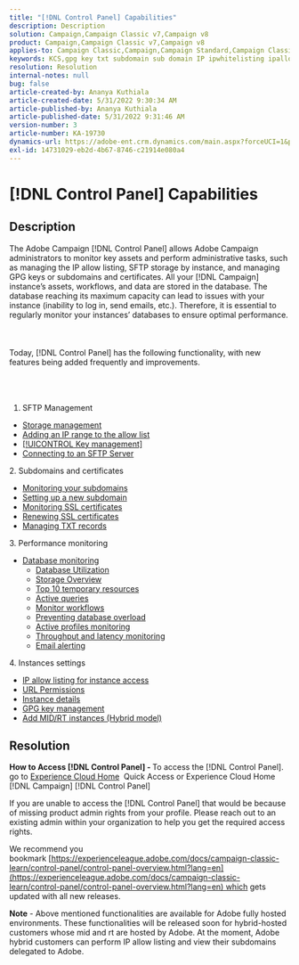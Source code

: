 ```yaml
---
title: "[!DNL Control Panel] Capabilities"
description: Description
solution: Campaign,Campaign Classic v7,Campaign v8
product: Campaign,Campaign Classic v7,Campaign v8
applies-to: Campaign Classic,Campaign,Campaign Standard,Campaign Classic v7,Campaign v8
keywords: KCS,gpg key txt subdomain sub domain IP ipwhitelisting ipallowlisting ip allow listing database workflow delegation cname csr ssl sftp txt url permission monitoring throughput
resolution: Resolution
internal-notes: null
bug: false
article-created-by: Ananya Kuthiala
article-created-date: 5/31/2022 9:30:34 AM
article-published-by: Ananya Kuthiala
article-published-date: 5/31/2022 9:31:46 AM
version-number: 3
article-number: KA-19730
dynamics-url: https://adobe-ent.crm.dynamics.com/main.aspx?forceUCI=1&pagetype=entityrecord&etn=knowledgearticle&id=6454a850-c4e0-ec11-bb3d-000d3a33df98
exl-id: 14731029-eb2d-4b67-8746-c21914e080a4
---
```

# [!DNL Control Panel] Capabilities

## Description


The Adobe Campaign [!DNL Control Panel] allows Adobe Campaign administrators to monitor key assets and perform administrative tasks, such as managing the IP allow listing, SFTP storage by instance, and managing GPG keys or subdomains and certificates. All your [!DNL Campaign] instance’s assets, workflows, and data are stored in the database. The database reaching its maximum capacity can lead to issues with your instance (inability to log in, send emails, etc.). Therefore, it is essential to regularly monitor your instances’ databases to ensure optimal performance.
<br><br> <br><br>
Today, [!DNL Control Panel] has the following functionality, with new features being added frequently and improvements.
<br><br> <br><br>
1. SFTP Management

- [Storage management](https://experienceleague.adobe.com/docs/control-panel/using/sftp-management/sftp-storage-management.html?lang=en)
- [Adding an IP range to the allow list](https://experienceleague.adobe.com/docs/control-panel/using/sftp-management/ip-range-allow-listing.html?lang=en)
- [[!UICONTROL Key management]](https://experienceleague.adobe.com/docs/control-panel/using/sftp-management/key-management.html?lang=en)
- [Connecting to an SFTP Server](https://experienceleague.adobe.com/docs/control-panel/using/sftp-management/logging-into-sftp-server.html?lang=en)




&#x200B;2. Subdomains and certificates

- [Monitoring your subdomains](https://experienceleague.adobe.com/docs/control-panel/using/subdomains-and-certificates/monitoring-subdomains.html?lang=en)
- [Setting up a new subdomain](https://experienceleague.adobe.com/docs/control-panel/using/subdomains-and-certificates/setting-up-new-subdomain.html?lang=en)
- [Monitoring SSL certificates](https://experienceleague.adobe.com/docs/control-panel/using/subdomains-and-certificates/monitoring-ssl-certificates.html?lang=en)
- [Renewing SSL certificates](https://experienceleague.adobe.com/docs/control-panel/using/subdomains-and-certificates/renewing-subdomain-certificate.html?lang=en)
- [Managing TXT records](https://experienceleague.adobe.com/docs/control-panel/using/subdomains-and-certificates/managing-txt-records.html?lang=en)




&#x200B;3. Performance monitoring

- [Database monitoring](https://experienceleague.adobe.com/docs/control-panel/using/performance-monitoring/database-monitoring/database-monitoring.html?lang=en)
   - [Database Utilization](https://experienceleague.adobe.com/docs/control-panel/using/performance-monitoring/database-monitoring/database-utilization.html?lang=en)
   - [Storage Overview](https://experienceleague.adobe.com/docs/control-panel/using/performance-monitoring/database-monitoring/database-storage-overview.html?lang=en)
   - [Top 10 temporary resources](https://experienceleague.adobe.com/docs/control-panel/using/performance-monitoring/database-monitoring/database-top-ten-resources.html?lang=en)
   - [Active queries](https://experienceleague.adobe.com/docs/control-panel/using/performance-monitoring/database-monitoring/database-active-queries.html?lang=en)
   - [Monitor workflows](https://experienceleague.adobe.com/docs/control-panel/using/performance-monitoring/database-monitoring/workflow-monitoring.html?lang=en)
   - [Preventing database overload](https://experienceleague.adobe.com/docs/control-panel/using/performance-monitoring/database-monitoring/database-preventing-overload.html?lang=en)
   - [Active profiles monitoring](https://experienceleague.adobe.com/docs/control-panel/using/performance-monitoring/active-profiles-monitoring.html?lang=en)
   - [Throughput and latency monitoring](https://experienceleague.adobe.com/docs/control-panel/using/performance-monitoring/thoughputs-latencies.html?lang=en)
   - [Email alerting](https://experienceleague.adobe.com/docs/control-panel/using/performance-monitoring/email-alerting.html?lang=en)


&#x200B;4. Instances settings

- [IP allow listing for instance access](https://experienceleague.adobe.com/docs/control-panel/using/instances-settings/ip-allow-listing-instance-access.html?lang=en)
- [URL Permissions](https://experienceleague.adobe.com/docs/control-panel/using/instances-settings/url-permissions.html?lang=en)
- [Instance details](https://experienceleague.adobe.com/docs/control-panel/using/instances-settings/instance-details.html?lang=en)
- [GPG key management](https://experienceleague.adobe.com/docs/control-panel/using/instances-settings/gpg-keys-management.html?lang=en)
- [Add MID/RT instances (Hybrid model)](https://experienceleague.adobe.com/docs/control-panel/using/instances-settings/external-accounts.html?lang=en)



## Resolution


<b>How to Access [!DNL Control Panel] - </b>To access the [!DNL Control Panel]. go to [Experience Cloud Home](https://experiencecloud.adobe.com)  Quick Access or Experience Cloud Home  [!DNL Campaign]  [!DNL Control Panel]

If you are unable to access the [!DNL Control Panel] that would be because of missing product admin rights from your profile. Please reach out to an existing admin within your organization to help you get the required access rights.

We recommend you bookmark [https://experienceleague.adobe.com/docs/campaign-classic-learn/control-panel/control-panel-overview.html?lang=en](https://experienceleague.adobe.com/docs/campaign-classic-learn/control-panel/control-panel-overview.html?lang=en) which gets updated with all new releases.



<b>Note</b> - Above mentioned functionalities are available for Adobe fully hosted environments. These functionalities will be released soon for hybrid-hosted customers whose mid and rt are hosted by Adobe. At the moment, Adobe hybrid customers can perform IP allow listing and view their subdomains delegated to Adobe.
